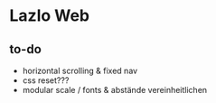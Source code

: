 # Lazlo Web

## to-do
- horizontal scrolling & fixed nav
- css reset???
- modular scale / fonts & abstände vereinheitlichen
